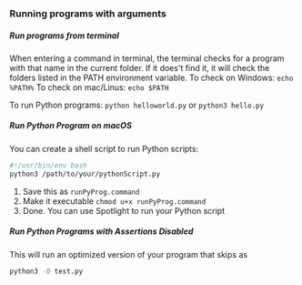 ### Running programs with arguments

##### Run programs from terminal
When entering a command in terminal, the terminal checks for a program with that name in the current folder. If it does't find it, it will check the folders listed in the PATH environment variable.
To check on Windows: `echo %PATH%`
To check on mac/Linus: `echo $PATH`

To run Python programs: `python helloworld.py` or `python3 hello.py`

##### Run Python Program on macOS
You can create a shell script to run Python scripts:
```sh
#!/usr/bin/env bash
python3 /path/to/your/pythonScript.py
```
1. Save this as `runPyProg.command`
2. Make it executable `chmod u+x runPyProg.command`
3. Done. You can use Spotlight to run your Python script

##### Run Python Programs with Assertions Disabled
This will run an optimized version of your program that skips as
```sh
python3 -0 test.py
```



